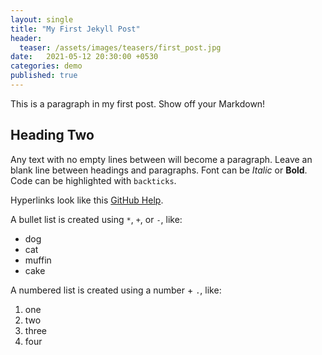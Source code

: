 ```yaml
---
layout: single
title: "My First Jekyll Post"
header:
  teaser: /assets/images/teasers/first_post.jpg
date:   2021-05-12 20:30:00 +0530
categories: demo
published: true
---
```


This is a paragraph in my first post.
Show off your Markdown!

## Heading Two 

Any text with no empty lines between will become a paragraph.
Leave an blank line between headings and paragraphs.
Font can be *Italic* or **Bold**.
Code can be highlighted with `backticks`.

Hyperlinks look like this [GitHub Help](https://help.github.com/).

A bullet list is created using `*`, `+`, or `-`, like:

- dog
- cat
- muffin
- cake

A numbered list is created using a number + `.`, like:

1. one
2. two
6. three
2. four

